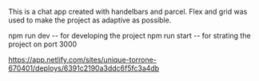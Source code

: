 This is a chat app created with handelbars and parcel. 
Flex and grid was used to make the project as adaptive as possible.

npm run dev -- for developing the project
npm run start  -- for strating the project on port 3000


https://app.netlify.com/sites/unique-torrone-670401/deploys/6391c2190a3ddc6f5fc3a4db